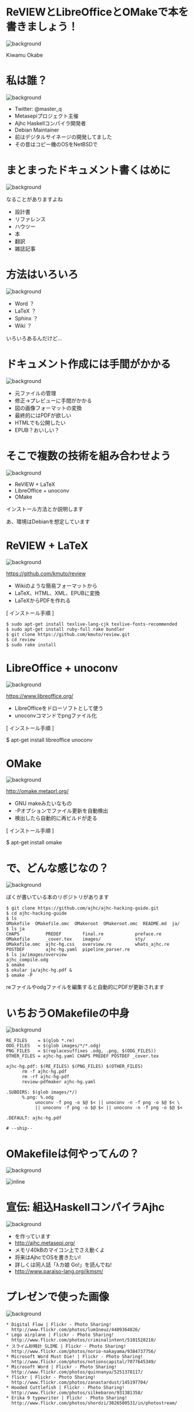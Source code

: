 # ReVIEWとLibreOfficeとOMakeで本を書きましょう！
![background](img/typewriter.png)

Kiwamu Okabe

# 私は誰？
![background](img/enjoy.png)

* Twitter: @master_q
* Metasepiプロジェクト主催
* Ajhc Haskellコンパイラ開発者
* Debian Maintainer
* 前はデジタルサイネージの開発してました
* その昔はコピー機のOSをNetBSDで

# まとまったドキュメント書くはめに
![background](img/msword.png)

なることがありますよね

* 設計書
* リファレンス
* ハウツー
* 本
* 翻訳
* 雑誌記事

# 方法はいろいろ
![background](img/word.png)

* Word ？
* LaTeX ？
* Sphinx ？
* Wiki ？

いろいろあるんだけど...

# ドキュメント作成には手間がかかる
![background](img/sandclock.png)

* 元ファイルの管理
* 修正→プレビューに手間がかかる
* 図の画像フォーマットの変換
* 最終的にはPDFが欲しい
* HTMLでも公開したい
* EPUB？おいしい？

# そこで複数の技術を組み合わせよう
![background](img/lego.png)

* ReVIEW + LaTeX
* LibreOffice + unoconv
* OMake

インストール方法とか説明します

あ、環境はDebianを想定しています

# ReVIEW + LaTeX
![background](img/blank.png)

https://github.com/kmuto/review

* Wikiのような簡易フォーマットから
* LaTeX、HTML、XML、EPUBに変換
* LaTeXからPDFを作れる

[ インストール手順 ]

~~~
$ sudo apt-get install texlive-lang-cjk texlive-fonts-recommended
$ sudo apt-get install ruby-full rake bundler
$ git clone https://github.com/kmuto/review.git
$ cd review
$ sudo rake install
~~~

# LibreOffice + unoconv
![background](img/blank.png)

https://www.libreoffice.org/

* LibreOfficeをドローソフトとして使う
* unoconvコマンドでpngファイル化

[ インストール手順 ]

$ apt-get install libreoffice unoconv

# OMake
![background](img/blank.png)

http://omake.metaprl.org/

* GNU makeみたいなもの
* -Pオプションでファイル更新を自動検出
* 検出したら自動的に再ビルドが走る

[ インストール手順 ]

$ apt-get install omake

# で、どんな感じなの？
![background](img/blank.png)

ぼくが書いている本のリポジトリがあります

~~~
$ git clone https://github.com/ajhc/ajhc-hacking-guide.git
$ cd ajhc-hacking-guide
$ ls
OMakefile  OMakefile.omc  OMakeroot  OMakeroot.omc  README.md  ja/
$ ls ja
CHAPS          PREDEF        final.re            preface.re
OMakefile      _cover.tex    images/             sty/
OMakefile.omc  ajhc-hg.css   overview.re         whats_ajhc.re
POSTDEF        ajhc-hg.yaml  pipeline_parser.re
$ ls ja/images/overview
ajhc_compile.odg
$ omake
$ okular ja/ajhc-hg.pdf &
$ omake -P
~~~

reファイルやodgファイルを編集すると自動的にPDFが更新されます

# いちおうOMakefileの中身
![background](img/blank.png)

~~~ {.makefile}
RE_FILES    = $(glob *.re)
ODG_FILES   = $(glob images/*/*.odg)
PNG_FILES   = $(replacesuffixes .odg, .png, $(ODG_FILES))
OTHER_FILES = ajhc-hg.yaml CHAPS PREDEF POSTDEF _cover.tex

ajhc-hg.pdf: $(RE_FILES) $(PNG_FILES) $(OTHER_FILES)
      rm -f ajhc-hg.pdf
      rm -rf ajhc-hg-pdf
      review-pdfmaker ajhc-hg.yaml

.SUBDIRS: $(glob images/*/)
      %.png: %.odg
           unoconv -f png -o $@ $< || unoconv -n -f png -o $@ $< \
           || unoconv -f png -o $@ $< || unoconv -n -f png -o $@ $<

.DEFAULT: ajhc-hg.pdf

# --ship--
~~~

# OMakefileは何やってんの？
![background](img/flow.png)

![inline](draw/omakefile.png)

# 宣伝: 組込HaskellコンパイラAjhc
![background](img/ajhc.png)

* を作っています
* http://ajhc.metasepi.org/
* メモリ40kBのマイコン上でさえ動くよ
* 将来はAjhcでOSを書きたい!
* 詳しくは同人誌「λカ娘 Go!」を読んでね!
* http://www.paraiso-lang.org/ikmsm/

# プレゼンで使った画像
![background](img/flickr1.png)

~~~
* Digital Flow | Flickr - Photo Sharing!
  http://www.flickr.com/photos/lum1neuz/4409364826/
* Lego airplane | Flickr - Photo Sharing!
  http://www.flickr.com/photos/criminalintent/5101528210/
* スライム砂時計 SLIME | Flickr - Photo Sharing!
  http://www.flickr.com/photos/norio-nakayama/9384737756/
* Microsoft Word Must Die! | Flickr - Photo Sharing!
  http://www.flickr.com/photos/notionscapital/7077645349/
* Microsoft Word | Flickr - Photo Sharing!
  http://www.flickr.com/photos/quinnanya/5251378117/
* flickr | Flickr - Photo Sharing!
  http://www.flickr.com/photos/zanastardust/145197704/
* Hooded Cuttlefish | Flickr - Photo Sharing!
  http://www.flickr.com/photos/silkebaron/931381358/
* Erika 9 typewriter | Flickr - Photo Sharing!
  http://www.flickr.com/photos/shordzi/3026500531/in/photostream/
~~~
